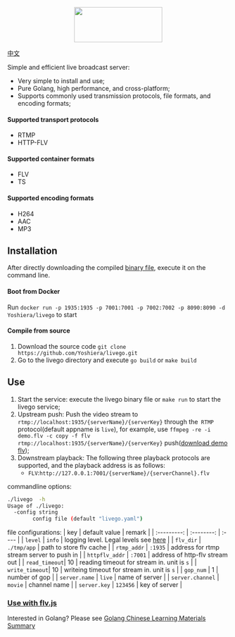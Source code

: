 <p align='center'>
    <img src='./logo.png' width='200px' height='80px'/>
</p>

[中文](./README_cn.md)

<!-- [![Test](https://github.com/Yoshiera/livego/workflows/Test/badge.svg)](https://github.com/Yoshiera/livego/actions?query=workflow%3ATest)
[![Release](https://github.com/Yoshiera/livego/workflows/Release/badge.svg)](https://github.com/Yoshiera/livego/actions?query=workflow%3ARelease) -->

Simple and efficient live broadcast server:
- Very simple to install and use;
- Pure Golang, high performance, and cross-platform;
- Supports commonly used transmission protocols, file formats, and encoding formats;

#### Supported transport protocols
- RTMP
- HTTP-FLV

#### Supported container formats
- FLV
- TS

#### Supported encoding formats
- H264
- AAC
- MP3

## Installation
After directly downloading the compiled [binary file](https://github.com/Yoshiera/livego/releases), execute it on the command line.

#### Boot from Docker
Run `docker run -p 1935:1935 -p 7001:7001 -p 7002:7002 -p 8090:8090 -d Yoshiera/livego` to start

#### Compile from source
1. Download the source code `git clone https://github.com/Yoshiera/livego.git`
2. Go to the livego directory and execute `go build` or `make build`

## Use
1. Start the service: execute the livego binary file or `make run` to start the livego service;
3. Upstream push: Push the video stream to `rtmp://localhost:1935/{serverName}/{serverKey}` through the` RTMP` protocol(default appname is `live`), for example, use `ffmpeg -re -i demo.flv -c copy -f flv rtmp://localhost:1935/{serverName}/{serverKey}` push([download demo flv](https://s3plus.meituan.net/v1/mss_7e425c4d9dcb4bb4918bbfa2779e6de1/mpack/default/demo.flv));
4. Downstream playback: The following three playback protocols are supported, and the playback address is as follows:
    - `FLV`:`http://127.0.0.1:7001/{serverName}/{serverChannel}.flv`
   
commandline options: 
```bash
./livego  -h
Usage of ./livego:
  -config string
        config file (default "livego.yaml")
```

file configurations:
| key | default value | remark |
| :---------: | :--------: | :---- |
| `level` | `info` | logging level. Legal levels see [here](https://github.com/sirupsen/logrus) |
| `flv_dir` | `./tmp/app` | path to store flv cache |
| `rtmp_addr` | `:1935` | address for rtmp stream server to push in |
| `httpflv_addr` | `:7001` | address of http-flv stream out |
| `read_timeout`| 10 | reading timeout for stream in. unit is `s` |
| `write_timeout`| 10 | writeing timeout for stream in. unit is `s` |
| `gop_num` | 1 | number of gop |
| `server.name` | `live` | name of server |
| `server.channel` | `movie` | channel name |
| `server.key` | `123456` | key of server |

### [Use with flv.js](https://github.com/gwuhaolin/blog/issues/3)

Interested in Golang? Please see [Golang Chinese Learning Materials Summary](http://go.wuhaolin.cn/)
